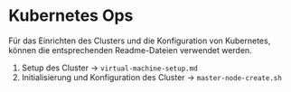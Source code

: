 # Kubernetes Ops

Für das Einrichten des Clusters und die Konfiguration von Kubernetes, können die entsprechenden Readme-Dateien verwendet werden.

1) Setup des Cluster -> `virtual-machine-setup.md`
2) Initialisierung und Konfiguration des Cluster -> `master-node-create.sh`
